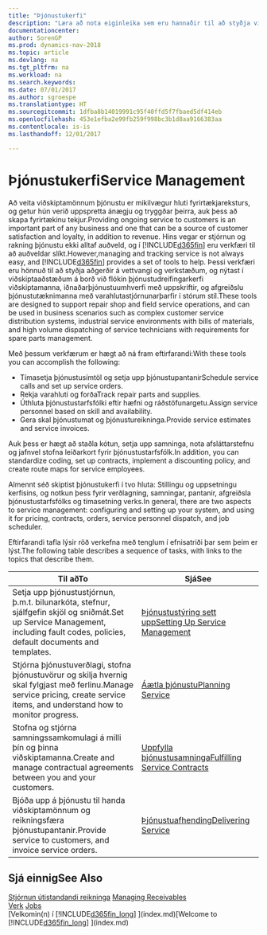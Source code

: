 ```yaml
---
title: "Þjónustukerfi"
description: "Læra að nota eiginleika sem eru hannaðir til að styðja viðgerðaverkstæði og þjónustuaðgerðir á staðnum."
documentationcenter: 
author: SorenGP
ms.prod: dynamics-nav-2018
ms.topic: article
ms.devlang: na
ms.tgt_pltfrm: na
ms.workload: na
ms.search.keywords: 
ms.date: 07/01/2017
ms.author: sgroespe
ms.translationtype: HT
ms.sourcegitcommit: 1dfba8b14019991c95f40ffd5f7fbaed5df414eb
ms.openlocfilehash: 453e1efba2e99fb259f998bc3b1d8aa9166383aa
ms.contentlocale: is-is
ms.lasthandoff: 12/01/2017

---
```

# <a name="service-management"></a><span data-ttu-id="f29f9-103">Þjónustukerfi</span><span class="sxs-lookup"><span data-stu-id="f29f9-103">Service Management</span></span>
<span data-ttu-id="f29f9-104">Að veita viðskiptamönnum þjónustu er mikilvægur hluti fyrirtækjareksturs, og getur hún verið uppspretta ánægju og tryggðar þeirra, auk þess að skapa fyrirtækinu tekjur.</span><span class="sxs-lookup"><span data-stu-id="f29f9-104">Providing ongoing service to customers is an important part of any business and one that can be a source of customer satisfaction and loyalty, in addition to revenue.</span></span> <span data-ttu-id="f29f9-105">Hins vegar er stjórnun og rakning þjónustu ekki alltaf auðveld, og í [!INCLUDE[d365fin](includes/d365fin_md.md)] eru verkfæri til að auðveldar slíkt.</span><span class="sxs-lookup"><span data-stu-id="f29f9-105">However,managing and tracking service is not always easy, and [!INCLUDE[d365fin](includes/d365fin_md.md)] provides a set of tools to help.</span></span> <span data-ttu-id="f29f9-106">Þessi verkfæri eru hönnuð til að styðja aðgerðir á vettvangi og verkstæðum, og nýtast í viðskiptaaðstæðum á borð við flókin þjónustudreifingarkerfi viðskiptamanna, iðnaðarþjónustuumhverfi með uppskriftir, og afgreiðslu þjónustutæknimanna með varahlutastjórnunarþarfir í stórum stíl.</span><span class="sxs-lookup"><span data-stu-id="f29f9-106">These tools are designed to support repair shop and field service operations, and can be used in business scenarios such as complex customer service distribution systems, industrial service environments with bills of materials, and high volume dispatching of service technicians with requirements for spare parts management.</span></span>  

 <span data-ttu-id="f29f9-107">Með þessum verkfærum er hægt að ná fram eftirfarandi:</span><span class="sxs-lookup"><span data-stu-id="f29f9-107">With these tools you can accomplish the following:</span></span>  

* <span data-ttu-id="f29f9-108">Tímasetja þjónustusímtöl og setja upp þjónustupantanir</span><span class="sxs-lookup"><span data-stu-id="f29f9-108">Schedule service calls and set up service orders.</span></span>  
* <span data-ttu-id="f29f9-109">Rekja varahluti og forða</span><span class="sxs-lookup"><span data-stu-id="f29f9-109">Track repair parts and supplies.</span></span>  
* <span data-ttu-id="f29f9-110">Úthluta þjónustustarfsfólki eftir hæfni og ráðstöfunargetu.</span><span class="sxs-lookup"><span data-stu-id="f29f9-110">Assign service personnel based on skill and availability.</span></span>  
* <span data-ttu-id="f29f9-111">Gera skal þjónustumat og þjónustureikninga.</span><span class="sxs-lookup"><span data-stu-id="f29f9-111">Provide service estimates and service invoices.</span></span>  

<span data-ttu-id="f29f9-112">Auk þess er hægt að staðla kótun, setja upp samninga, nota afsláttarstefnu og jafnvel stofna leiðarkort fyrir þjónustustarfsfólk.</span><span class="sxs-lookup"><span data-stu-id="f29f9-112">In addition, you can standardize coding, set up contracts, implement a discounting policy, and create route maps for service employees.</span></span>  

<span data-ttu-id="f29f9-113">Almennt séð skiptist þjónustukerfi í tvo hluta: Stillingu og uppsetningu kerfisins, og notkun þess fyrir verðlagning, samningar, pantanir, afgreiðsla þjónustustarfsfólks og tímasetning verks.</span><span class="sxs-lookup"><span data-stu-id="f29f9-113">In general, there are two aspects to service management: configuring and setting up your system, and using it for pricing, contracts, orders, service personnel dispatch, and job scheduler.</span></span>  

<span data-ttu-id="f29f9-114">Eftirfarandi tafla lýsir röð verkefna með tenglum í efnisatriði þar sem þeim er lýst.</span><span class="sxs-lookup"><span data-stu-id="f29f9-114">The following table describes a sequence of tasks, with links to the topics that describe them.</span></span>   

|<span data-ttu-id="f29f9-115">**Til að**</span><span class="sxs-lookup"><span data-stu-id="f29f9-115">**To**</span></span>|<span data-ttu-id="f29f9-116">**Sjá**</span><span class="sxs-lookup"><span data-stu-id="f29f9-116">**See**</span></span>|  
|------------|-------------|  
|<span data-ttu-id="f29f9-117">Setja upp þjónustustjórnun, þ.m.t. bilunarkóta, stefnur, sjálfgefin skjöl og sniðmát.</span><span class="sxs-lookup"><span data-stu-id="f29f9-117">Set up Service Management, including fault codes, policies, default documents and templates.</span></span>|[<span data-ttu-id="f29f9-118">Þjónustustýring sett upp</span><span class="sxs-lookup"><span data-stu-id="f29f9-118">Setting Up Service Management</span></span>](service-setup-service.md)|  
|<span data-ttu-id="f29f9-119">Stjórna þjónustuverðlagi, stofna þjónustuvörur og skilja hvernig skal fylgjast með ferlinu.</span><span class="sxs-lookup"><span data-stu-id="f29f9-119">Manage service pricing, create service items, and understand how to monitor progress.</span></span>|[<span data-ttu-id="f29f9-120">Áætla þjónustu</span><span class="sxs-lookup"><span data-stu-id="f29f9-120">Planning Service</span></span>](service-plan-service.md)|  
|<span data-ttu-id="f29f9-121">Stofna og stjórna samningssamkomulagi á milli þín og þinna viðskiptamanna.</span><span class="sxs-lookup"><span data-stu-id="f29f9-121">Create and manage contractual agreements between you and your customers.</span></span>|[<span data-ttu-id="f29f9-122">Uppfylla þjónustusamninga</span><span class="sxs-lookup"><span data-stu-id="f29f9-122">Fulfilling Service Contracts</span></span>](service-fulfill-service-contracts.md)|  
|<span data-ttu-id="f29f9-123">Bjóða upp á þjónustu til handa viðskiptamönnum og reikningsfæra þjónustupantanir.</span><span class="sxs-lookup"><span data-stu-id="f29f9-123">Provide service to customers, and invoice service orders.</span></span>|[<span data-ttu-id="f29f9-124">Þjónustuafhending</span><span class="sxs-lookup"><span data-stu-id="f29f9-124">Delivering Service</span></span>](service-deliver-service.md)|  

## <a name="see-also"></a><span data-ttu-id="f29f9-125">Sjá einnig</span><span class="sxs-lookup"><span data-stu-id="f29f9-125">See Also</span></span>  
<span data-ttu-id="f29f9-126">[Stjórnun útistandandi reikninga](receivables-manage-receivables.md) </span><span class="sxs-lookup"><span data-stu-id="f29f9-126">[Managing Receivables](receivables-manage-receivables.md) </span></span>  
<span data-ttu-id="f29f9-127">[Verk](projects-how-create-jobs.md) </span><span class="sxs-lookup"><span data-stu-id="f29f9-127">[Jobs](projects-how-create-jobs.md) </span></span>  
<span data-ttu-id="f29f9-128">[Velkomin(n) í [!INCLUDE[d365fin_long](includes/d365fin_long_md.md)] ](index.md)</span><span class="sxs-lookup"><span data-stu-id="f29f9-128">[Welcome to [!INCLUDE[d365fin_long](includes/d365fin_long_md.md)] ](index.md)</span></span>

